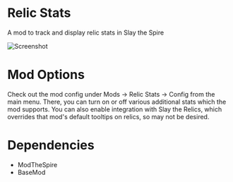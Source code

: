 # Relic Stats
A mod to track and display relic stats in Slay the Spire

![Screenshot](github_resources/screenshot.png)

# Mod Options

Check out the mod config under Mods -> Relic Stats -> Config from the main menu. There, you can turn on or off various additional stats which the mod supports. You can also enable integration with Slay the Relics, which overrides that mod's default tooltips on relics, so may not be desired.

# Dependencies
* ModTheSpire
* BaseMod
